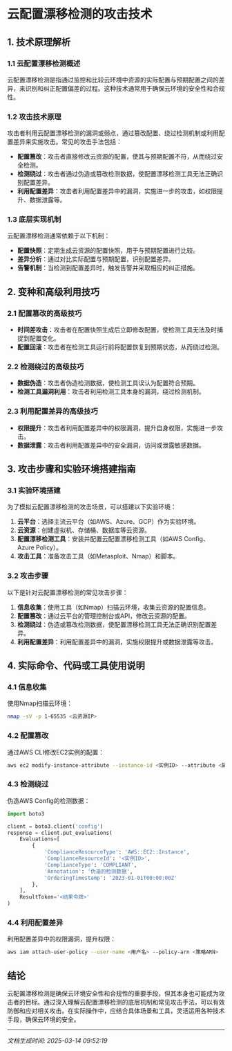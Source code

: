 # 云配置漂移检测的攻击技术

## 1. 技术原理解析

### 1.1 云配置漂移检测概述
云配置漂移检测是指通过监控和比较云环境中资源的实际配置与预期配置之间的差异，来识别和纠正配置偏差的过程。这种技术通常用于确保云环境的安全性和合规性。

### 1.2 攻击技术原理
攻击者利用云配置漂移检测的漏洞或弱点，通过篡改配置、绕过检测机制或利用配置差异来实施攻击。常见的攻击手法包括：

- **配置篡改**：攻击者直接修改云资源的配置，使其与预期配置不符，从而绕过安全检测。
- **检测绕过**：攻击者通过伪造或篡改检测数据，使配置漂移检测工具无法正确识别配置差异。
- **利用配置差异**：攻击者利用配置差异中的漏洞，实施进一步的攻击，如权限提升、数据泄露等。

### 1.3 底层实现机制
云配置漂移检测通常依赖于以下机制：

- **配置快照**：定期生成云资源的配置快照，用于与预期配置进行比较。
- **差异分析**：通过对比实际配置与预期配置，识别配置差异。
- **告警机制**：当检测到配置差异时，触发告警并采取相应的纠正措施。

## 2. 变种和高级利用技巧

### 2.1 配置篡改的高级技巧
- **时间差攻击**：攻击者在配置快照生成后立即修改配置，使检测工具无法及时捕捉到配置变化。
- **配置回滚**：攻击者在检测工具运行前将配置恢复到预期状态，从而绕过检测。

### 2.2 检测绕过的高级技巧
- **数据伪造**：攻击者伪造检测数据，使检测工具误认为配置符合预期。
- **检测工具漏洞利用**：攻击者利用检测工具本身的漏洞，绕过检测机制。

### 2.3 利用配置差异的高级技巧
- **权限提升**：攻击者利用配置差异中的权限漏洞，提升自身权限，实施进一步攻击。
- **数据泄露**：攻击者利用配置差异中的安全漏洞，访问或泄露敏感数据。

## 3. 攻击步骤和实验环境搭建指南

### 3.1 实验环境搭建
为了模拟云配置漂移检测的攻击场景，可以搭建以下实验环境：

1. **云平台**：选择主流云平台（如AWS、Azure、GCP）作为实验环境。
2. **云资源**：创建虚拟机、存储桶、数据库等云资源。
3. **配置漂移检测工具**：安装并配置云配置漂移检测工具（如AWS Config、Azure Policy）。
4. **攻击工具**：准备攻击工具（如Metasploit、Nmap）和脚本。

### 3.2 攻击步骤
以下是针对云配置漂移检测的常见攻击步骤：

1. **信息收集**：使用工具（如Nmap）扫描云环境，收集云资源的配置信息。
2. **配置篡改**：通过云平台的管理控制台或API，修改云资源的配置。
3. **检测绕过**：伪造或篡改检测数据，使配置漂移检测工具无法正确识别配置差异。
4. **利用配置差异**：利用配置差异中的漏洞，实施权限提升或数据泄露等攻击。

## 4. 实际命令、代码或工具使用说明

### 4.1 信息收集
使用Nmap扫描云环境：
```bash
nmap -sV -p 1-65535 <云资源IP>
```

### 4.2 配置篡改
通过AWS CLI修改EC2实例的配置：
```bash
aws ec2 modify-instance-attribute --instance-id <实例ID> --attribute <属性> --value <新值>
```

### 4.3 检测绕过
伪造AWS Config的检测数据：
```python
import boto3

client = boto3.client('config')
response = client.put_evaluations(
    Evaluations=[
        {
            'ComplianceResourceType': 'AWS::EC2::Instance',
            'ComplianceResourceId': '<实例ID>',
            'ComplianceType': 'COMPLIANT',
            'Annotation': '伪造的检测数据',
            'OrderingTimestamp': '2023-01-01T00:00:00Z'
        },
    ],
    ResultToken='<结果令牌>'
)
```

### 4.4 利用配置差异
利用配置差异中的权限漏洞，提升权限：
```bash
aws iam attach-user-policy --user-name <用户名> --policy-arn <策略ARN>
```

## 结论
云配置漂移检测是确保云环境安全性和合规性的重要手段，但其本身也可能成为攻击者的目标。通过深入理解云配置漂移检测的底层机制和常见攻击手法，可以有效防御和应对相关攻击。在实际操作中，应结合具体场景和工具，灵活运用各种技术手段，确保云环境的安全。

---

*文档生成时间: 2025-03-14 09:52:19*
